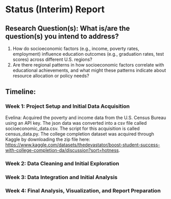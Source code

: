# Status (Interim) Report



## Research Question(s): What is/are the question(s) you intend to address?

1. How do socioeconomic factors (e.g., income, poverty rates, employment) influence education outcomes (e.g., graduation rates, test scores) across different U.S. regions?
2. Are there regional patterns in how socioeconomic factors correlate with educational achievements, and what might these patterns indicate about resource allocation or policy needs?


## Timeline: 

### Week 1: Project Setup and Initial Data Acquisition

Evelina: Acquired the poverty and income data from the U.S. Census Bureau using an API key. The json data was converted into a csv file called socioeconomic_data.csv. The script for this acquisition is called census_data.py. The college completion dataset was acquired through Kaggle by downloading the zip file here: https://www.kaggle.com/datasets/thedevastator/boost-student-success-with-college-completion-da/discussion?sort=hotness. 



### Week 2: Data Cleaning and Initial Exploration

### Week 3: Data Integration and Initial Analysis

### Week 4: Final Analysis, Visualization, and Report Preparation